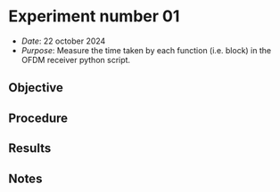 # Experiment number 01

- *Date*: 22 october 2024
- *Purpose*: Measure the time taken by each function (i.e. block) in the OFDM receiver python script.

## Objective

<objective>

## Procedure

<procedure>

## Results

<results>

## Notes
